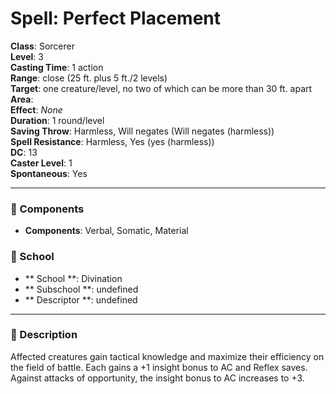 
# Spell: Perfect Placement
**Class**: Sorcerer  
**Level**: 3  
**Casting Time**: 1 action  
**Range**: close (25 ft. plus 5 ft./2 levels)  
**Target**: one creature/level, no two of which can be more than 30 ft. apart  
**Area**:   
**Effect**: _None_  
**Duration**: 1 round/level  
**Saving Throw**: Harmless, Will negates (Will negates (harmless))  
**Spell Resistance**: Harmless, Yes (yes (harmless))  
**DC**: 13  
**Caster Level**: 1  
**Spontaneous**: Yes

---

### 🔮 Components
- **Components**: Verbal, Somatic, Material

### 🏫 School
- ** School **: Divination
- ** Subschool **: undefined
- ** Descriptor **: undefined
---

### 📜 Description
Affected creatures gain tactical knowledge and maximize their efficiency on the field of battle. Each gains a +1 insight bonus to AC and Reflex saves. Against attacks of opportunity, the insight bonus to AC increases to +3.
